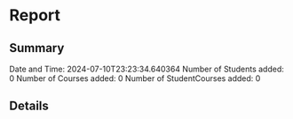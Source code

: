 # Report

## Summary
Date and Time: 2024-07-10T23:23:34.640364
Number of Students added: 0
Number of Courses added: 0
Number of StudentCourses added: 0

## Details
